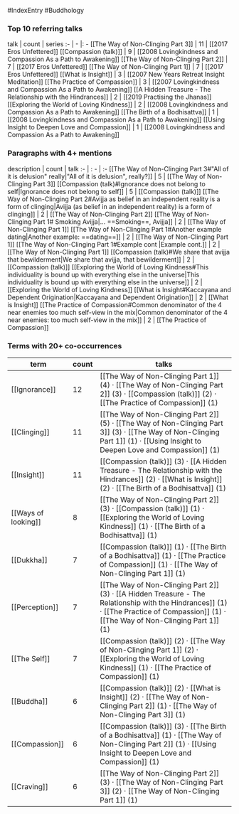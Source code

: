 #IndexEntry #Buddhology

### Top 10 referring talks
talk | count | series
:- | - |: -
[[The Way of Non-Clinging Part 3]] | 11 | [[2017 Eros Unfettered]]
[[Compassion (talk)]] | 9 | [[2008 Lovingkindness and Compassion As a Path to Awakening]]
[[The Way of Non-Clinging Part 2]] | 7 | [[2017 Eros Unfettered]]
[[The Way of Non-Clinging Part 1]] | 7 | [[2017 Eros Unfettered]]
[[What is Insight]] | 3 | [[2007 New Years Retreat Insight Meditation]]
[[The Practice of Compassion]] | 3 | [[2007 Lovingkindness and Compassion As a Path to Awakening]]
[[A Hidden Treasure - The Relationship with the Hindrances]] | 2 | [[2019 Practising the Jhanas]]
[[Exploring the World of Loving Kindness]] | 2 | [[2008 Lovingkindness and Compassion As a Path to Awakening]]
[[The Birth of a Bodhisattva]] | 1 | [[2008 Lovingkindness and Compassion As a Path to Awakening]]
[[Using Insight to Deepen Love and Compassion]] | 1 | [[2008 Lovingkindness and Compassion As a Path to Awakening]]

### Paragraphs with 4+ mentions
description | count | talk
:- | : - | :-
[[The Way of Non-Clinging Part 3#"All of it is delusion" really\|"All of it is delusion", really?]] | 5 | [[The Way of Non-Clinging Part 3]]
[[Compassion (talk)#Ignorance does not belong to self\|Ignorance does not belong to self]] | 5 | [[Compassion (talk)]]
[[The Way of Non-Clinging Part 2#Avijja as belief in an independent reality is a form of clinging\|Avijja (as belief in an independent reality) is a form of clinging]] | 2 | [[The Way of Non-Clinging Part 2]]
[[The Way of Non-Clinging Part 1# Smoking Avijja\|... ==Smoking==, Avijja]] | 2 | [[The Way of Non-Clinging Part 1]]
[[The Way of Non-Clinging Part 1#Another example dating\|Another example: ==dating==]] | 2 | [[The Way of Non-Clinging Part 1]]
[[The Way of Non-Clinging Part 1#Example cont \|Example cont.]] | 2 | [[The Way of Non-Clinging Part 1]]
[[Compassion (talk)#We share that avijja that bewilderment\|We share that avijja, that bewilderment]] | 2 | [[Compassion (talk)]]
[[Exploring the World of Loving Kindness#This individuality is bound up with everything else in the universe\|This individuality is bound up with everything else in the universe]] | 2 | [[Exploring the World of Loving Kindness]]
[[What is Insight#Kaccayana and Dependent Origination\|Kaccayana and Dependent Origination]] | 2 | [[What is Insight]]
[[The Practice of Compassion#Common denominator of the 4 near enemies too much self-view in the mix\|Common denominator of the 4 near enemies: too much self-view in the mix]] | 2 | [[The Practice of Compassion]]

### Terms with 20+ co-occurrences
term | count | talks
-|-|-
[[Ignorance]] | 12 | <span class="counts">[[The Way of Non-Clinging Part 1]] (4) · [[The Way of Non-Clinging Part 2]] (3) · [[Compassion (talk)]] (2) · [[The Practice of Compassion]] (1)</span> 
[[Clinging]] | 11 | <span class="counts">[[The Way of Non-Clinging Part 2]] (5) · [[The Way of Non-Clinging Part 3]] (3) · [[The Way of Non-Clinging Part 1]] (1) · [[Using Insight to Deepen Love and Compassion]] (1)</span> 
[[Insight]] | 11 | <span class="counts">[[Compassion (talk)]] (3) · [[A Hidden Treasure - The Relationship with the Hindrances]] (2) · [[What is Insight]] (2) · [[The Birth of a Bodhisattva]] (1)</span> 
[[Ways of looking]] | 8 | <span class="counts">[[The Way of Non-Clinging Part 2]] (3) · [[Compassion (talk)]] (1) · [[Exploring the World of Loving Kindness]] (1) · [[The Birth of a Bodhisattva]] (1)</span> 
[[Dukkha]] | 7 | <span class="counts">[[Compassion (talk)]] (1) · [[The Birth of a Bodhisattva]] (1) · [[The Practice of Compassion]] (1) · [[The Way of Non-Clinging Part 1]] (1)</span> 
[[Perception]] | 7 | <span class="counts">[[The Way of Non-Clinging Part 2]] (3) · [[A Hidden Treasure - The Relationship with the Hindrances]] (1) · [[The Practice of Compassion]] (1) · [[The Way of Non-Clinging Part 1]] (1)</span> 
[[The Self]] | 7 | <span class="counts">[[Compassion (talk)]] (2) · [[The Way of Non-Clinging Part 1]] (2) · [[Exploring the World of Loving Kindness]] (1) · [[The Practice of Compassion]] (1)</span> 
[[Buddha]] | 6 | <span class="counts">[[Compassion (talk)]] (2) · [[What is Insight]] (2) · [[The Way of Non-Clinging Part 2]] (1) · [[The Way of Non-Clinging Part 3]] (1)</span> 
[[Compassion]] | 6 | <span class="counts">[[Compassion (talk)]] (3) · [[The Birth of a Bodhisattva]] (1) · [[The Way of Non-Clinging Part 2]] (1) · [[Using Insight to Deepen Love and Compassion]] (1)</span> 
[[Craving]] | 6 | <span class="counts">[[The Way of Non-Clinging Part 2]] (3) · [[The Way of Non-Clinging Part 3]] (2) · [[The Way of Non-Clinging Part 1]] (1)</span> 

